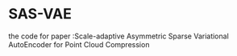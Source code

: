 SAS-VAE
=======
the code for paper :Scale-adaptive Asymmetric Sparse Variational AutoEncoder for Point Cloud Compression
